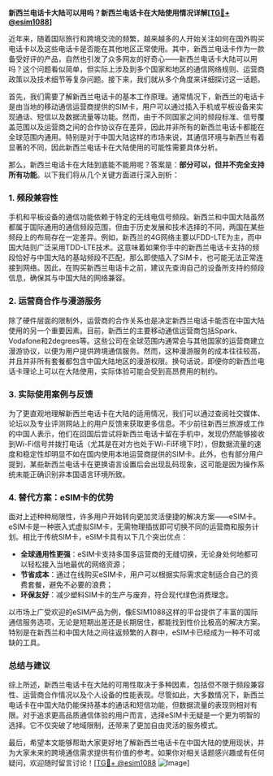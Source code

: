 **新西兰电话卡大陆可以用吗？新西兰电话卡在大陆使用情况详解[[TG💪+ @esim1088](https://t.me/s/esim1088)]**

近年来，随着国际旅行和跨境交流的频繁，越来越多的人开始关注如何在国外购买电话卡以及这些电话卡是否能在其他地区正常使用。其中，新西兰电话卡作为一款备受好评的产品，自然也引发了众多网友的好奇心——新西兰电话卡大陆可以用吗？这个问题看似简单，但实际上涉及到多个国家和地区的通信网络规则、运营商政策以及技术细节等复杂问题。接下来，我们就从多个角度来详细探讨这一话题。

首先，我们需要了解新西兰电话卡的基本工作原理。通常情况下，新西兰的电话卡是由当地的移动通信运营商提供的SIM卡，用户可以通过插入手机或平板设备来实现通话、短信以及数据流量等功能。然而，由于不同国家之间的频段标准、信号覆盖范围以及运营商之间的合作协议存在差异，因此并非所有的新西兰电话卡都能在全球范围内通用。特别是对于中国大陆这样的市场来说，其通信环境与新西兰有着显著的不同，因此新西兰电话卡在大陆使用的可能性需要具体分析。

那么，新西兰电话卡在大陆到底能不能用呢？答案是：**部分可以，但并不完全支持所有功能**。以下我们将从几个关键方面进行深入剖析：

### **1. 频段兼容性**
手机和平板设备的通信功能依赖于特定的无线电信号频段。新西兰和中国大陆虽然都属于国际通用的通信频段范围，但由于历史发展和技术选择的不同，两国在某些频段上的布局存在一定差异。例如，新西兰的4G网络主要以FDD-LTE为主，而中国大陆则广泛采用TDD-LTE技术。这意味着如果你手中的新西兰电话卡支持的频段恰好与中国大陆的基站频段不匹配，那么即使插入了SIM卡，也可能无法正常连接到网络。因此，在购买新西兰电话卡之前，建议先查询自己的设备所支持的频段信息，确保其与中国大陆的网络兼容。

### **2. 运营商合作与漫游服务**
除了硬件层面的限制外，运营商的合作关系也是决定新西兰电话卡能否在中国大陆使用的另一个重要因素。目前，新西兰的主要移动通信运营商包括Spark、Vodafone和2degrees等。这些公司在全球范围内通常会与其他国家的运营商建立漫游协议，以便为用户提供跨境通信服务。然而，这种漫游服务的成本往往较高，并且并非所有套餐都包含中国大陆地区的漫游权限。换句话说，即便你的新西兰电话卡理论上可以在大陆使用，实际体验可能会受到高昂费用的制约。

### **3. 实际使用案例与反馈**
为了更直观地理解新西兰电话卡在大陆的适用情况，我们可以通过查阅社交媒体、论坛以及专业评测网站上的用户反馈来获取更多信息。不少前往新西兰旅游或工作的中国人表示，他们在回国后尝试将新西兰电话卡留在手机中，发现仍然能够接收到Wi-Fi信号并拨打电话（尤其是在对方也处于Wi-Fi环境下时），但数据流量的速度和稳定性却明显不如在国内使用本地运营商提供的SIM卡。此外，也有部分用户提到，某些新西兰电话卡在更换语言设置后会出现乱码现象，这可能是因为操作系统未能正确识别非本国语言环境所致。

### **4. 替代方案：eSIM卡的优势**
面对上述种种局限性，许多用户开始转向更加灵活便捷的解决方案——eSIM卡。eSIM卡是一种嵌入式虚拟SIM卡，无需物理插拔即可切换不同的运营商和服务计划。相比于传统SIM卡，eSIM卡具有以下几个突出优点：
- **全球通用性更强**：eSIM卡支持多国多运营商的无缝切换，无论身处何地都可以轻松接入当地最优的网络资源；
- **节省成本**：通过在线购买eSIM卡，用户可以根据实际需求定制适合自己的资费套餐，避免不必要的浪费；
- **环保友好**：减少塑料SIM卡的生产与废弃，符合现代绿色消费理念。

以市场上广受欢迎的eSIM产品为例，像ESIM1088这样的平台提供了丰富的国际通信服务选项，无论是短期出差还是长期居住，都能找到性价比极高的解决方案。特别是在新西兰和中国大陆之间往返频繁的人群中，eSIM卡已经成为一种不可或缺的工具。

### **总结与建议**
综上所述，新西兰电话卡在大陆的可用性取决于多种因素，包括但不限于频段兼容性、运营商合作情况以及个人设备的性能表现。尽管如此，大多数情况下，新西兰电话卡在中国大陆仍能保持基本的通话和短信功能，但数据流量的表现则相对有限。对于追求更高品质通信体验的用户而言，选择eSIM卡无疑是一个更为明智的选择。它不仅突破了地域限制，还带来了更加自由灵活的服务模式。

最后，希望本文能够帮助大家更好地了解新西兰电话卡在中国大陆的使用现状，并为大家未来的跨境通信需求提供有价值的参考。如果你对相关话题感兴趣或有任何疑问，欢迎随时留言讨论！[[TG💪+ @esim1088](https://t.me/s/esim1088) ![Image](https://i.postimg.cc/4NQfJmqS/Snipaste-2025-05-13-00-14-12.png)]